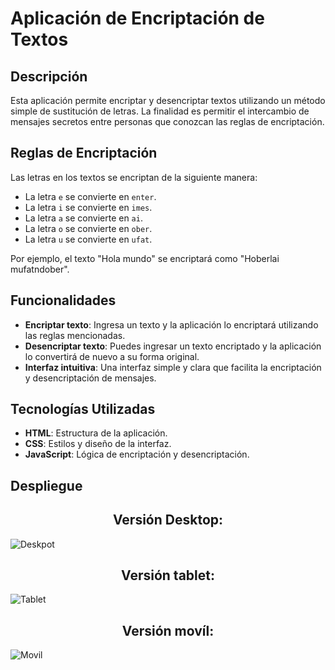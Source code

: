 # Aplicación de Encriptación de Textos

## Descripción

Esta aplicación permite encriptar y desencriptar textos utilizando un método simple de sustitución de letras. La finalidad es permitir el intercambio de mensajes secretos entre personas que conozcan las reglas de encriptación. 

## Reglas de Encriptación

Las letras en los textos se encriptan de la siguiente manera:

- La letra `e` se convierte en `enter`.
- La letra `i` se convierte en `imes`.
- La letra `a` se convierte en `ai`.
- La letra `o` se convierte en `ober`.
- La letra `u` se convierte en `ufat`.

Por ejemplo, el texto "Hola mundo" se encriptará como "Hoberlai mufatndober".

## Funcionalidades

- **Encriptar texto**: Ingresa un texto y la aplicación lo encriptará utilizando las reglas mencionadas.
- **Desencriptar texto**: Puedes ingresar un texto encriptado y la aplicación lo convertirá de nuevo a su forma original.
- **Interfaz intuitiva**: Una interfaz simple y clara que facilita la encriptación y desencriptación de mensajes.
  
## Tecnologías Utilizadas

- **HTML**: Estructura de la aplicación.
- **CSS**: Estilos y diseño de la interfaz.
- **JavaScript**: Lógica de encriptación y desencriptación.

## Despliegue

<h2 align="center">Versión Desktop:</h2>

![Deskpot](https://github.com/user-attachments/assets/4994686b-73a9-489f-ac65-d84c760144ce)

<h2 align="center">Versión tablet:</h2>

![Tablet](https://github.com/user-attachments/assets/9ffc6bc3-6963-4b92-958a-1ddfc9bd0f1e)

<h2 align="center">Versión movíl:</h2>

![Movil](https://github.com/user-attachments/assets/732117bb-a557-4325-8b4c-3ab7fed0bc0e)

